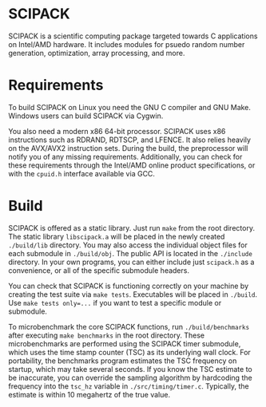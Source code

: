 # SCIPACK
SCIPACK is a scientific computing package targeted towards C applications on Intel/AMD hardware. It includes modules for psuedo random number generation, optimization, array processing, and more.

# Requirements
To build SCIPACK on Linux you need the GNU C compiler and GNU Make. Windows users can build SCIPACK via Cygwin.

You also need a modern x86 64-bit processor. SCIPACK uses x86 instructions such as RDRAND, RDTSCP, and LFENCE. It also relies heavily on the AVX/AVX2 instruction sets. During the build, the preprocessor will notify you of any missing requirements. Additionally, you can check for these requirements through the Intel/AMD online product specifications, or with the `cpuid.h` interface available via GCC.

# Build
SCIPACK is offered as a static library. Just run `make` from the root directory. The static library `libscipack.a` will be placed in the newly created `./build/lib` directory. You may also access the individual object files for each submodule in `./build/obj`. The public API is located in the `./include` directory. In your own programs, you can either include just `scipack.h` as a convenience, or all of the specific submodule headers.

You can check that SCIPACK is functioning correctly on your machine by creating the test suite via `make tests`. Executables will be placed in `./build`. Use `make tests only=...` if you want to test a specific module or submodule.

To microbenchmark the core SCIPACK functions, run `./build/benchmarks` after executing `make benchmarks` in the root directory. These microbenchmarks are performed using the SCIPACK timer submodule, which uses the time stamp counter (TSC) as its underlying wall clock. For portability, the benchmarks program estimates the TSC frequency on startup, which may take several seconds. If you know the TSC estimate to be inaccurate, you can override the sampling algorithm by hardcoding the frequency into the `tsc_hz` variable in `./src/timing/timer.c`. Typically, the estimate is within 10 megahertz of the true value.

